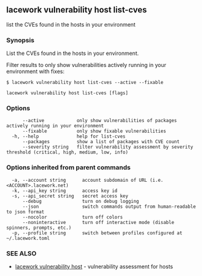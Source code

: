 ## lacework vulnerability host list-cves

list the CVEs found in the hosts in your environment

### Synopsis

List the CVEs found in the hosts in your environment.

Filter results to only show vulnerabilities actively running in your environment
with fixes:

    $ lacework vulnerability host list-cves --active --fixable

```
lacework vulnerability host list-cves [flags]
```

### Options

```
      --active            only show vulnerabilities of packages actively running in your environment
      --fixable           only show fixable vulnerabilities
  -h, --help              help for list-cves
      --packages          show a list of packages with CVE count
      --severity string   filter vulnerability assessment by severity threshold (critical, high, medium, low, info)
```

### Options inherited from parent commands

```
  -a, --account string      account subdomain of URL (i.e. <ACCOUNT>.lacework.net)
  -k, --api_key string      access key id
  -s, --api_secret string   secret access key
      --debug               turn on debug logging
      --json                switch commands output from human-readable to json format
      --nocolor             turn off colors
      --noninteractive      turn off interactive mode (disable spinners, prompts, etc.)
  -p, --profile string      switch between profiles configured at ~/.lacework.toml
```

### SEE ALSO

* [lacework vulnerability host](lacework_vulnerability_host.md)	 - vulnerability assessment for hosts

